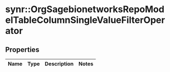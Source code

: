 # synr::OrgSagebionetworksRepoModelTableColumnSingleValueFilterOperator


## Properties
Name | Type | Description | Notes
------------ | ------------- | ------------- | -------------


